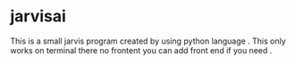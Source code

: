 # jarvisai
This is a small jarvis program created by using python language . This only works on terminal there no frontent you can add front end if you need .
